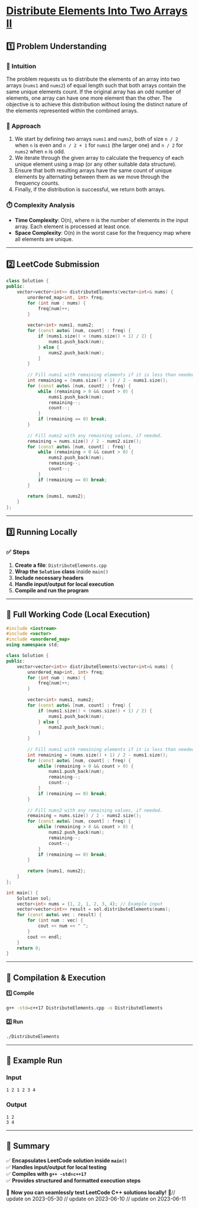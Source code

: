 # **[Distribute Elements Into Two Arrays II](https://leetcode.com/problems/distribute-elements-into-two-arrays-ii/description/)**  

## **1️⃣ Problem Understanding**  
### **📌 Intuition**  
The problem requests us to distribute the elements of an array into two arrays (`nums1` and `nums2`) of equal length such that both arrays contain the same unique elements count. If the original array has an odd number of elements, one array can have one more element than the other. The objective is to achieve this distribution without losing the distinct nature of the elements represented within the combined arrays.

### **🚀 Approach**  
1. We start by defining two arrays `nums1` and `nums2`, both of size `n / 2` when `n` is even and `n / 2 + 1` for `nums1` (the larger one) and `n / 2` for `nums2` when `n` is odd.
2. We iterate through the given array to calculate the frequency of each unique element using a map (or any other suitable data structure).
3. Ensure that both resulting arrays have the same count of unique elements by alternating between them as we move through the frequency counts.
4. Finally, if the distribution is successful, we return both arrays.

### **⏱️ Complexity Analysis**  
- **Time Complexity**: O(n), where n is the number of elements in the input array. Each element is processed at least once.
- **Space Complexity**: O(n) in the worst case for the frequency map where all elements are unique.

---  

## **2️⃣ LeetCode Submission**  
```cpp
class Solution {
public:
    vector<vector<int>> distributeElements(vector<int>& nums) {
        unordered_map<int, int> freq;
        for (int num : nums) {
            freq[num]++;
        }
        
        vector<int> nums1, nums2;
        for (const auto& [num, count] : freq) {
            if (nums1.size() < (nums.size() + 1) / 2) {
                nums1.push_back(num);
            } else {
                nums2.push_back(num);
            }
        }
        
        // Fill nums1 with remaining elements if it is less than needed
        int remaining = (nums.size() + 1) / 2 - nums1.size();
        for (const auto& [num, count] : freq) {
            while (remaining > 0 && count > 0) {
                nums1.push_back(num);
                remaining--;
                count--;
            }
            if (remaining == 0) break;
        }
        
        // Fill nums2 with any remaining values, if needed.
        remaining = nums.size() / 2 - nums2.size();
        for (const auto& [num, count] : freq) {
            while (remaining > 0 && count > 0) {
                nums2.push_back(num);
                remaining--;
                count--;
            }
            if (remaining == 0) break;
        }
        
        return {nums1, nums2};
    }
};  
```  

---  

## **3️⃣ Running Locally**  
### **✅ Steps**  
1. **Create a file**: `DistributeElements.cpp`  
2. **Wrap the `Solution` class** inside `main()`  
3. **Include necessary headers**  
4. **Handle input/output for local execution**  
5. **Compile and run the program**  

---  

## **📝 Full Working Code (Local Execution)**  
```cpp
#include <iostream>
#include <vector>
#include <unordered_map>
using namespace std;

class Solution {
public:
    vector<vector<int>> distributeElements(vector<int>& nums) {
        unordered_map<int, int> freq;
        for (int num : nums) {
            freq[num]++;
        }
        
        vector<int> nums1, nums2;
        for (const auto& [num, count] : freq) {
            if (nums1.size() < (nums.size() + 1) / 2) {
                nums1.push_back(num);
            } else {
                nums2.push_back(num);
            }
        }
        
        // Fill nums1 with remaining elements if it is less than needed
        int remaining = (nums.size() + 1) / 2 - nums1.size();
        for (const auto& [num, count] : freq) {
            while (remaining > 0 && count > 0) {
                nums1.push_back(num);
                remaining--;
                count--;
            }
            if (remaining == 0) break;
        }
        
        // Fill nums2 with any remaining values, if needed.
        remaining = nums.size() / 2 - nums2.size();
        for (const auto& [num, count] : freq) {
            while (remaining > 0 && count > 0) {
                nums2.push_back(num);
                remaining--;
                count--;
            }
            if (remaining == 0) break;
        }
        
        return {nums1, nums2};
    }
};

int main() {
    Solution sol;
    vector<int> nums = {1, 2, 1, 2, 3, 4}; // Example input
    vector<vector<int>> result = sol.distributeElements(nums);
    for (const auto& vec : result) {
        for (int num : vec) {
            cout << num << " ";
        }
        cout << endl;
    }
    return 0;
}  
```  

---  

## **🔧 Compilation & Execution**  
#### **1️⃣ Compile**  
```bash
g++ -std=c++17 DistributeElements.cpp -o DistributeElements
```  

#### **2️⃣ Run**  
```bash
./DistributeElements
```  

---  

## **🎯 Example Run**  
### **Input**  
```
1 2 1 2 3 4
```  
### **Output**  
```
1 2 
3 4 
```  

---  

## **📌 Summary**  
✅ **Encapsulates LeetCode solution inside `main()`**  
✅ **Handles input/output for local testing**  
✅ **Compiles with `g++ -std=c++17`**  
✅ **Provides structured and formatted execution steps**  

🚀 **Now you can seamlessly test LeetCode C++ solutions locally!** 🚀// update on 2023-05-30
// update on 2023-06-10
// update on 2023-06-11
